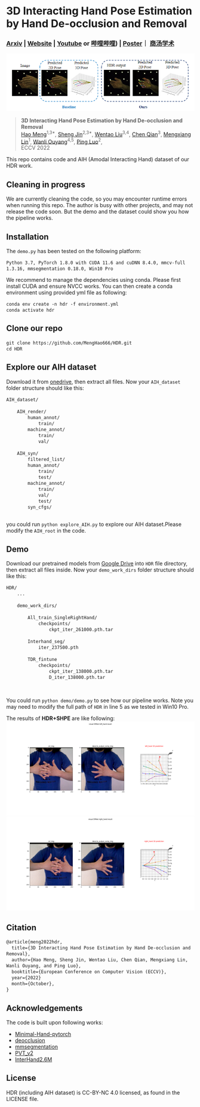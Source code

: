 # 3D Interacting Hand Pose Estimation by Hand De-occlusion and Removal 
### [Arxiv](https://arxiv.org/abs/2207.11061) | [Website](https://menghao666.github.io/HDR/) | [Youtube](https://www.youtube.com/watch?v=Q8IViooXrwY) or [哔哩哔哩](https://www.bilibili.com/video/BV1LG4y1X7by/?share_source=copy_web&vd_source=b95f1bc03e231d9e795f5f04258584b8)) | [Poster](assets/6671.pdf)｜ [商汤学术](https://mp.weixin.qq.com/s/I6Kec-u5thvcXaxyfeXm_w)
![](assets/intro.png)
>**3D Interacting Hand Pose Estimation by Hand De-occlusion and Removal**\
> <a href="https://menghao666.github.io/" target="_blank">Hao Meng</a><sup>1,3*</sup>,
<a href="https://jin-s13.github.io/" target="_blank">Sheng Jin</a><sup>2,3*</sup>,
<a href="https://scholar.google.com/citations?user=KZn9NWEAAAAJ&hl=en" target="_blank">Wentao Liu</a><sup>3,4</sup>,
<a href="https://scholar.google.com.hk/citations?user=AerkT0YAAAAJ&hl=en" target="_blank">Chen Qian</a><sup>3</sup>,
<a href="https://ieeexplore.ieee.org/author/37897574600" target="_blank">Mengxiang Lin</a><sup>1</sup>,
<a href="https://wlouyang.github.io/" target="_blank">Wanli Ouyang</a><sup>4,5</sup>,
<a href="http://luoping.me/" target="_blank">Ping Luo</a><sup>2</sup>,
\
>ECCV 2022

This repo contains code and AIH (Amodal Interacting Hand) dataset of our HDR work.


## Cleaning in progress
We are currently cleaning the code, so you may encounter runtime errors when running this repo.
The author is busy with other projects, and may not release the code soon. But the demo and the dataset could show you how the pipeline works.

## Installation
The `demo.py` has been tested on the following platform:
```
Python 3.7, PyTorch 1.8.0 with CUDA 11.6 and cuDNN 8.4.0, mmcv-full 1.3.16, mmsegmentation 0.18.0, Win10 Pro
``` 
We recommend to manage the dependencies using conda.
Please first install CUDA and ensure NVCC works. 
You can then create a conda environment using provided yml file as following:
```
conda env create -n hdr -f environment.yml
conda activate hdr
```

## Clone our repo
```
git clone https://github.com/MengHao666/HDR.git
cd HDR
```


## Explore our AIH dataset
Download it from [onedrive](https://connecthkuhk-my.sharepoint.com/:f:/g/personal/js20_connect_hku_hk/El9VswXHW35EocHo4ogpW5EBpzl3bZW7WoXoXeX3cEvcpw?e=M6gCIt), then extract all files.
Now your `AIH_dataset` folder structure should like this:
```
AIH_dataset/

    AIH_render/
        human_annot/
            train/
        machine_annot/
            train/
            val/
            
    AIH_syn/
        filtered_list/
        human_annot/
            train/
            test/
        machine_annot/
            train/
            val/
            test/
        syn_cfgs/
        
```
you could run `python explore_AIH.py` to explore our AIH dataset.Please modify the `AIH_root` in the code.

## Demo
Download our pretrained models from [Google Drive](https://drive.google.com/file/d/11kGAz_qpvHj15tozcWZhbC_Dbgj5FKBu/view?usp=sharing) 
into `HDR` file directory, then extract all files inside.
Now your `demo_work_dirs` folder structure should like this:
```
HDR/
    ...
    
    demo_work_dirs/
    
        All_train_SingleRightHand/
            checkpoints/
                ckpt_iter_261000.pth.tar
                
        Interhand_seg/
            iter_237500.pth
            
        TDR_fintune
            checkpoints/
                ckpt_iter_138000.pth.tar
                D_iter_138000.pth.tar
        
        
```

You could run `python demo/demo.py` to see how our pipeline works. Note you may need to modify the full path of `HDR` in line 5 as we tested in Win10 Pro.

The results of **HDR+SHPE** are like following:
![](assets/demo_left_hand.png)
![](assets/demo_right_hand.png)

## Citation
```
@article{meng2022hdr,
  title={3D Interacting Hand Pose Estimation by Hand De-occlusion and Removal},
  author={Hao Meng, Sheng Jin, Wentao Liu, Chen Qian, Mengxiang Lin, Wanli Ouyang, and Ping Luo},
  booktitle={European Conference on Computer Vision (ECCV)},
  year={2022}
  month={October},
}
```
## Acknowledgements
The code is built upon following works:
- [Minimal-Hand-pytorch](https://github.com/MengHao666/Minimal-Hand-pytorch)
- [deocclusion](https://github.com/XiaohangZhan/deocclusion/)
- [mmsegmentation](https://github.com/open-mmlab/mmsegmentation)
- [PVT_v2](https://github.com/whai362/PVT/blob/v2/detection/pvt_v2.py)
- [InterHand2.6M](https://github.com/facebookresearch/InterHand2.6M)

## License
HDR (including AIH dataset) is CC-BY-NC 4.0 licensed, as found in the LICENSE file.
